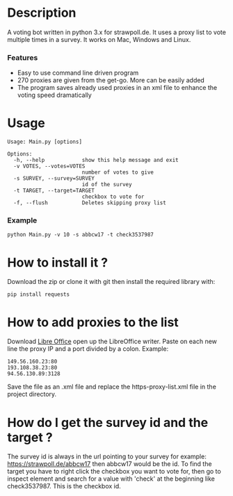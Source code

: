 # Description
A voting bot written in python 3.x for strawpoll.de. It uses a proxy list to vote multiple times in a survey.
It works on Mac, Windows and Linux.

### Features
- Easy to use command line driven program
- 270 proxies are given from the get-go. More can be easily added
- The program saves already used proxies in an xml file to enhance the voting speed dramatically

# Usage
```
Usage: Main.py [options]

Options:
  -h, --help            show this help message and exit
  -v VOTES, --votes=VOTES
                        number of votes to give
  -s SURVEY, --survey=SURVEY
                        id of the survey
  -t TARGET, --target=TARGET
                        checkbox to vote for
  -f, --flush           Deletes skipping proxy list
```

### Example
```
python Main.py -v 10 -s abbcw17 -t check3537987
```

# How to install it ?
Download the zip or clone it with git then install the required library with:
```
pip install requests
```

# How to add proxies to the list
Download [Libre Office](https://www.libreoffice.org/) open up the LibreOffice writer.
Paste on each new line the proxy IP and a port divided by a colon.
Example:
```
149.56.160.23:80
193.108.38.23:80
94.56.130.89:3128
```
Save the file as an .xml file and replace the https-proxy-list.xml file in the project directory.

# How do I get the survey id and the target ?
The survey id is always in the url pointing to your survey for example: https://strawpoll.de/abbcw17 then abbcw17 would be the id.
To find the target you have to right click the checkbox you want to vote for, then go to inspect element and search for a
value with 'check' at the beginning like check3537987. This is the checkbox id.